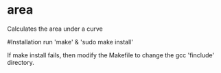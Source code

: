 # area
Calculates the area under a curve

#Installation
run 'make' &
'sudo make install'

If make install fails, then modify the Makefile to change the gcc 'finclude' directory.
